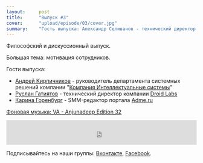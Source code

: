 ```yaml
---
layout:     post
title:      "Выпуск #3"
cover:      "upload/episode/03/cover.jpg"
summary:    "Гость выпуска: Александр Селиванов - технический директор компании Softeam, автор проекта LPCloud - Запуск и управление Landing Page. Говорим о проекте, кризисе идей и стартапов."
---
```


Философский и дискуссионный выпуск.

Большая тема: мотивация сотрудников.

Гости выпуска:

- [Андрей Кирпичников](https://vk.com/andry_krp) - руководитель департамента системных решений компании "[Компания Интеллектуальные системы](http://i-sys.ru/)"
- [Руслан Гатиятов](http://twitter.com/rous_gg) - технический директор компании [Droid Labs](http://droidlabs.pro/)
- [Карина Горенбург](http://twitter.com/klandream) - SMM-редактор портала [Adme.ru](http://adme.ru/)

[Фоновая музыка: VA - Anjunadeep Edition 32](https://soundcloud.com/anjunadeep/the-anjunadeep-edition-32-with-manik)

<iframe width="100%" height="65" src="http://doctype.podster.fm/3/embed/13?link=0&ap=0" frameborder="0" allowtransparency="true"></iframe>


Подписывайтесь на наши группы: [Вконтакте](https://vk.com/doctype), [Facebook](https://fb.com/doctypeshow).